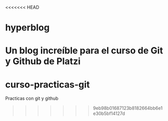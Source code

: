 <<<<<<< HEAD
# hyperblog
Un blog increíble para el curso de Git y Github de Platzi
=======
# curso-practicas-git
Practicas con git y github
>>>>>>> 9eb98b01687123b8182664bb6e1e30b5bf14127d
